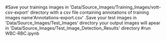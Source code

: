 #Save your trainings images in 'Data/Source_Images/Training_Images/vott-csv-export' directory with a csv file containing annotations of training images name'Annotations-export.csv' .Save your test images in 'Data/Source_Images/Test_Images' directory your output images will apear in 'Data/Source_Images/Test_Image_Detection_Results' directory
#run WBC-RBC.ipynb
